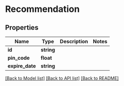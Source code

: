 # Recommendation

## Properties
Name | Type | Description | Notes
------------ | ------------- | ------------- | -------------
**id** | **string** |  | 
**pin_code** | **float** |  | 
**expire_date** | **string** |  | 

[[Back to Model list]](../../README.md#documentation-for-models) [[Back to API list]](../../README.md#documentation-for-api-endpoints) [[Back to README]](../../README.md)

